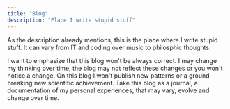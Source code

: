 ```yaml
---
title: "Blog"
description: "Place I write stupid stuff"
---
```


As the description already mentions, this is the place where I write 
stupid stuff.
It can vary from IT and coding over music to philosphic thoughts.

I want to emphasize that this blog won't be always correct. I may change my
thinking over time, the blog may not reflect these changes or you won't notice
a change. On this blog I won't publish new patterns or a ground-breaking new 
scientific achievement. Take this blog as a journal, a documentation of my 
personal experiences, that may vary, evolve and change over time.